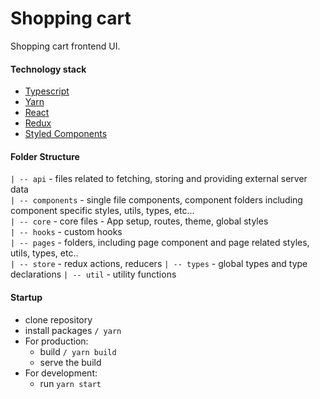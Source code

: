 # Shopping cart

Shopping cart frontend UI.

#### Technology  stack
- [Typescript](https://www.typescriptlang.org/)
- [Yarn](https://yarnpkg.com/)
- [React](https://reactjs.org/)
- [Redux](https://redux.js.org/)
- [Styled Components](https://styled-components.com/)

#### Folder Structure
  `| -- api` - files related to fetching, storing and providing external server data  
  `| -- components`  - single file components, component folders including component specific styles, utils, types, etc...  
  `| -- core` - core files - App setup, routes, theme, global styles  
  `| -- hooks` - custom hooks  
  `| -- pages` - folders, including page component and page related styles, utils, types, etc..  
  `| -- store` - redux actions, reducers
  `| -- types` - global types and type declarations 
  `| -- util` - utility functions
  
#### Startup
  - clone repository
  - install packages `/ yarn`
  - For production:  
    - build `/ yarn build`
    - serve the build  
  - For development:  
    - run `yarn start`

